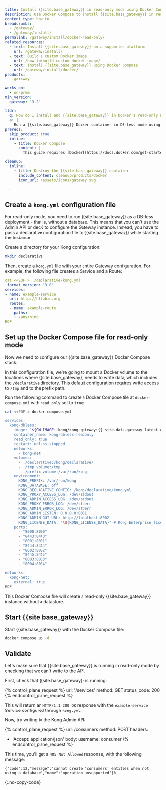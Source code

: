 ```yaml
---
title: Install {{site.base_gateway}} in read-only mode using Docker Compose
description: Use Docker Compose to install {{site.base_gateway}} in read-only mode
content_type: how_to
breadcrumbs:
  - /gateway/
  - /gateway/install/
permalink: /gateway/install/docker-read-only/
related_resources:
  - text: Install {{site.base_gateway}} on a supported platform
    url: /gateway/install/
  - text: Build a custom Docker image
    url: /how-to/build-custom-docker-image/
  - text: Install {{site.base_gateway}} using Docker Compose
    url: /gateway/install/docker/
products:
  - gateway

works_on:
  - on-prem
min_version:
  gateway: '3.2'

tldr:
  q: How do I install and {{site.base_gateway}} in Docker's read-only mode?
  a: | 
    Run a {{site.base_gateway}} Docker container in DB-less mode using the provided Docker Compose file with `read_only` set to `true`.
prereqs:
  skip_product: true
  inline: 
    - title: Docker Compose 
      content: |
        This guide requires [Docker](https://docs.docker.com/get-started/get-docker/) installed on your system.
        
cleanup:
  inline:
    - title: Destroy the {{site.base_gateway}} container
      include_content: cleanup/products/docker
      icon_url: /assets/icons/gateway.svg

---
```


## Create a `kong.yml` configuration file

For read-only mode, you need to run {{site.base_gateway}} as a DB-less deployment - that is, without a database.
This means that you can't use the Admin API or decK to configure the Gateway instance. 
Instead, you have to pass a declarative configuration file to {{site.base_gateway}} while starting the instance.

Create a directory for your Kong configuration:

```sh
mkdir declarative
```

Then, create a `kong.yml` file with your entire Gateway configuration. For example, the following file creates a Service and a Route:

```yaml
cat <<EOF > ./declarative/kong.yml
_format_version: "3.0"
services:
- name: example-service
  url: http://httpbin.org
  routes:
  - name: example-route
    paths:
    - /anything
EOF
```

## Set up the Docker Compose file for read-only mode

Now we need to configure our {{site.base_gateway}} Docker Compose stack.

In this configuration file, we're going to mount a Docker volume to the locations where {{site.base_gateway}} needs to write data, which includes the `/declarative` directory.
This default configuration requires write access to `/tmp` and to the prefix path.

Run the following command to create a Docker Compose file at `docker-compose.yml` with `read_only` set to `true`:

<!-- vale off -->
```bash
cat <<EOF > docker-compose.yml

services:
  kong-dbless:
    image: '${GW_IMAGE:-kong/kong-gateway:{{ site.data.gateway_latest.ee-version }}}' # Kong Gateway image (default to latest version)
    container_name: kong-dbless-readonly
    read_only: true
    restart: unless-stopped
    networks:
      - kong-net
    volumes:
      - ./declarative:/kong/declarative/
      - ./tmp_volume:/tmp
      - ./prefix_volume:/var/run/kong
    environment:
      KONG_PREFIX: /var/run/kong
      KONG_DATABASE: off
      KONG_DECLARATIVE_CONFIG: /kong/declarative/kong.yml
      KONG_PROXY_ACCESS_LOG: /dev/stdout
      KONG_ADMIN_ACCESS_LOG: /dev/stdout
      KONG_PROXY_ERROR_LOG: /dev/stderr
      KONG_ADMIN_ERROR_LOG: /dev/stderr
      KONG_ADMIN_LISTEN: 0.0.0.0:8001
      KONG_ADMIN_GUI_URL: http://localhost:8002
      KONG_LICENSE_DATA: "\${KONG_LICENSE_DATA}" # Kong Enterprise license passed via environment variable
    ports:
      - "8000:8000"
      - "8443:8443"
      - "8001:8001"
      - "8444:8444"
      - "8002:8002"
      - "8445:8445"
      - "8003:8003"
      - "8004:8004"

networks:
  kong-net:
    external: true
EOF
```
<!-- vale on -->

This Docker Compose file will create a read-only {{site.base_gateway}} instance without a datastore.

## Start {{site.base_gateway}}

Start {{site.base_gateway}} with the Docker Compose file: 

```sh
docker compose up -d
```

## Validate

Let's make sure that {{site.base_gateway}} is running in read-only mode by checking that we can't write to the API.

First, check that {{site.base_gateway}} is running:

<!--vale off-->
{% control_plane_request %}
url: '/services'
method: GET
status_code: 200
{% endcontrol_plane_request %}
<!--vale on-->

This will return an `HTTP/1.1 200 OK` response with the `example-service` Service configured through `kong.yml`.

Now, try writing to the Kong Admin API:

<!--vale off-->
{% control_plane_request %}
url: /consumers
method: POST
headers:
  - 'Accept: application/json'
body:
  username: consumer
{% endcontrol_plane_request %}
<!--vale on-->

This time, you'll get a `405 Not Allowed` response, with the following message:
```
{"code":12,"message":"cannot create 'consumers' entities when not using a database","name":"operation unsupported"}%
```
{:.no-copy-code}
